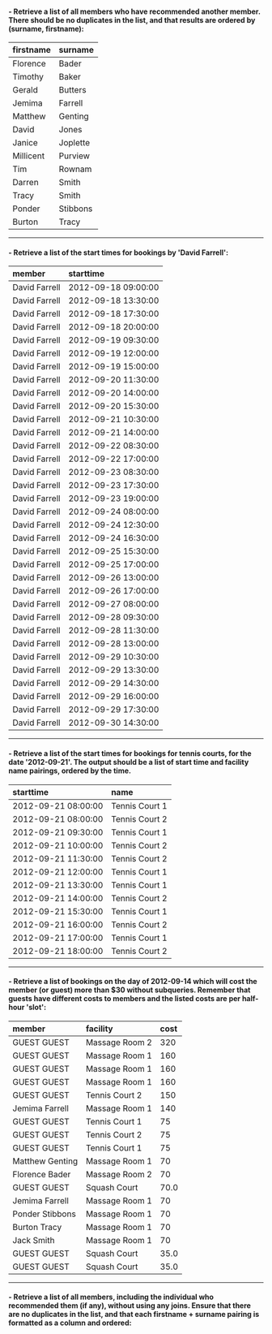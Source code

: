 #### - Retrieve a list of all members who have recommended another member. There should be no duplicates in the list, and that results are ordered by (surname, firstname):
|firstname|surname |
|:--------|:-------|
|Florence |Bader   |
|Timothy  |Baker   |
|Gerald   |Butters |
|Jemima   |Farrell |
|Matthew  |Genting |
|David    |Jones   |
|Janice   |Joplette|
|Millicent|Purview |
|Tim      |Rownam  |
|Darren   |Smith   |
|Tracy    |Smith   |
|Ponder   |Stibbons|
|Burton   |Tracy   |

---

#### - Retrieve a list of the start times for bookings by 'David Farrell':
|member|starttime|
|:-----|:--------|
|David Farrell|2012-09-18 09:00:00|
|David Farrell|2012-09-18 13:30:00|
|David Farrell|2012-09-18 17:30:00|
|David Farrell|2012-09-18 20:00:00|
|David Farrell|2012-09-19 09:30:00|
|David Farrell|2012-09-19 12:00:00|
|David Farrell|2012-09-19 15:00:00|
|David Farrell|2012-09-20 11:30:00|
|David Farrell|2012-09-20 14:00:00|
|David Farrell|2012-09-20 15:30:00|
|David Farrell|2012-09-21 10:30:00|
|David Farrell|2012-09-21 14:00:00|
|David Farrell|2012-09-22 08:30:00|
|David Farrell|2012-09-22 17:00:00|
|David Farrell|2012-09-23 08:30:00|
|David Farrell|2012-09-23 17:30:00|
|David Farrell|2012-09-23 19:00:00|
|David Farrell|2012-09-24 08:00:00|
|David Farrell|2012-09-24 12:30:00|
|David Farrell|2012-09-24 16:30:00|
|David Farrell|2012-09-25 15:30:00|
|David Farrell|2012-09-25 17:00:00|
|David Farrell|2012-09-26 13:00:00|
|David Farrell|2012-09-26 17:00:00|
|David Farrell|2012-09-27 08:00:00|
|David Farrell|2012-09-28 09:30:00|
|David Farrell|2012-09-28 11:30:00|
|David Farrell|2012-09-28 13:00:00|
|David Farrell|2012-09-29 10:30:00|
|David Farrell|2012-09-29 13:30:00|
|David Farrell|2012-09-29 14:30:00|
|David Farrell|2012-09-29 16:00:00|
|David Farrell|2012-09-29 17:30:00|
|David Farrell|2012-09-30 14:30:00|

---

#### - Retrieve a list of the start times for bookings for tennis courts, for the date '2012-09-21'. The output should be a list of start time and facility name pairings, ordered by the time.
|starttime|name|
|:--------|:---|
|2012-09-21 08:00:00|Tennis Court 1     |
|2012-09-21 08:00:00|Tennis Court 2     |
|2012-09-21 09:30:00|Tennis Court 1     |
|2012-09-21 10:00:00|Tennis Court 2     |
|2012-09-21 11:30:00|Tennis Court 2     |
|2012-09-21 12:00:00|Tennis Court 1     |
|2012-09-21 13:30:00|Tennis Court 1     |
|2012-09-21 14:00:00|Tennis Court 2     |
|2012-09-21 15:30:00|Tennis Court 1     |
|2012-09-21 16:00:00|Tennis Court 2     |
|2012-09-21 17:00:00|Tennis Court 1     |
|2012-09-21 18:00:00|Tennis Court 2     |

----

#### - Retrieve a list of bookings on the day of 2012-09-14 which will cost the member (or guest) more than $30 without subqueries. Remember that guests have different costs to members and the listed costs are per half-hour 'slot':
|member         |facility      |cost|
|:--------------|:-------------|:---|
|GUEST GUEST    |Massage Room 2|320 |
|GUEST GUEST    |Massage Room 1|160 |
|GUEST GUEST    |Massage Room 1|160 |
|GUEST GUEST    |Massage Room 1|160 |
|GUEST GUEST    |Tennis Court 2|150 |
|Jemima Farrell |Massage Room 1|140 |
|GUEST GUEST    |Tennis Court 1|75  |
|GUEST GUEST    |Tennis Court 2|75  |
|GUEST GUEST    |Tennis Court 1|75  |
|Matthew Genting|Massage Room 1|70  |
|Florence Bader |Massage Room 2|70  |
|GUEST GUEST    |Squash Court  |70.0|
|Jemima Farrell |Massage Room 1|70  |
|Ponder Stibbons|Massage Room 1|70  |
|Burton Tracy   |Massage Room 1|70  |
|Jack Smith     |Massage Room 1|70  |
|GUEST GUEST    |Squash Court  |35.0|
|GUEST GUEST    |Squash Court  |35.0|

--- 

#### - Retrieve a list of all members, including the individual who recommended them (if any), without using any joins. Ensure that there are no duplicates in the list, and that each firstname + surname pairing is formatted as a column and ordered:

